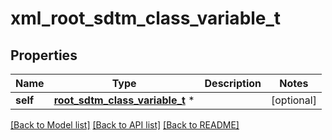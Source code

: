 # xml_root_sdtm_class_variable_t

## Properties
Name | Type | Description | Notes
------------ | ------------- | ------------- | -------------
**self** | [**root_sdtm_class_variable_t**](root_sdtm_class_variable.md) \* |  | [optional] 

[[Back to Model list]](../README.md#documentation-for-models) [[Back to API list]](../README.md#documentation-for-api-endpoints) [[Back to README]](../README.md)


